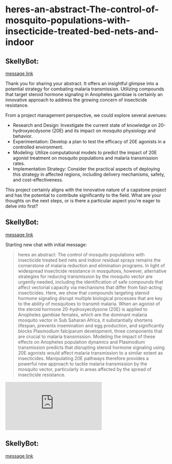 # heres-an-abstract-The-control-of-mosquito-populations-with-insecticide-treated-bed-nets-and-indoor

## **SkellyBot**:

 [message link](https://discord.com/channels/1194766712680222800/1219756003399172126/1219756011871666227) 

 Thank you for sharing your abstract. It offers an insightful glimpse into a potential strategy for combating malaria transmission. Utilizing compounds that target steroid hormone signaling in Anopheles gambiae is certainly an innovative approach to address the growing concern of insecticide resistance. 

From a project management perspective, we could explore several avenues:

- Research and Design: Investigate the current state of knowledge on 20-hydroxyecdysone (20E) and its impact on mosquito physiology and behavior.
- Experimentation: Develop a plan to test the efficacy of 20E agonists in a controlled environment.
- Modeling: Utilize computational models to predict the impact of 20E agonist treatment on mosquito populations and malaria transmission rates.
- Implementation Strategy: Consider the practical aspects of deploying this strategy in affected regions, including delivery mechanisms, safety, and cost-effectiveness.

This project certainly aligns with the innovative nature of a capstone project and has the potential to contribute significantly to the field. What are your thoughts on the next steps, or is there a particular aspect you're eager to delve into first?

## **SkellyBot**:

 [message link](https://discord.com/channels/1194766712680222800/1219756003399172126/1219756006351831164) 

 Starting new chat with initial message:

> heres an abstract: The control of mosquito populations with insecticide treated bed nets and indoor residual sprays remains the cornerstone of malaria reduction and elimination programs. In light of widespread insecticide resistance in mosquitoes, however, alternative strategies for reducing transmission by the mosquito vector are urgently needed, including the identification of safe compounds that affect vectorial capacity via mechanisms that differ from fast-acting insecticides. Here, we show that compounds targeting steroid hormone signaling disrupt multiple biological processes that are key to the ability of mosquitoes to transmit malaria. When an agonist of the steroid hormone 20-hydroxyecdysone (20E) is applied to Anopheles gambiae females, which are the dominant malaria mosquito vector in Sub Saharan Africa, it substantially shortens lifespan, prevents insemination and egg production, and significantly blocks Plasmodium falciparum development, three components that are crucial to malaria transmission. Modeling the impact of these effects on Anopheles population dynamics and Plasmodium transmission predicts that disrupting steroid hormone signaling using 20E agonists would affect malaria transmission to a similar extent as insecticides. Manipulating 20E pathways therefore provides a powerful new approach to tackle malaria transmission by the mosquito vector, particularly in areas affected by the spread of insecticide resistance.

![chat-1219756003399172126.json](https://cdn.discordapp.com/attachments/1219756003399172126/1219756088988143707/chat-1219756003399172126.json?ex=6615afe1&is=66033ae1&hm=19d1e7bee44da5141052f658fa4993c30a0c2686bd93443a0f5f381c7cb5e1e4&)

## **SkellyBot**:

 [message link](https://discord.com/channels/1194766712680222800/1219756003399172126/1219756005169172622) 

 

